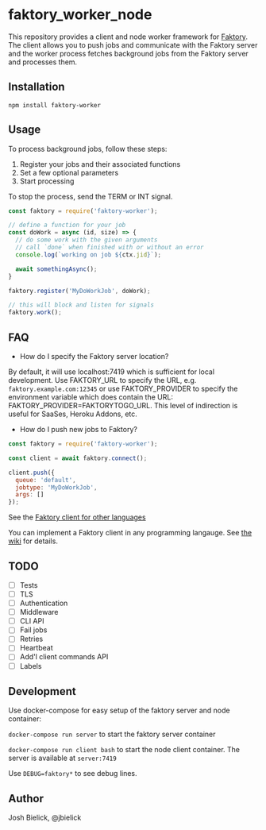 # faktory_worker_node

This repository provides a client and node worker framework for [Faktory](https://github.com/contribsys/faktory). The client allows you to push jobs and communicate with the Faktory server and the worker process fetches background jobs from the Faktory server and processes them.

## Installation

```
npm install faktory-worker
```

## Usage

To process background jobs, follow these steps:

1. Register your jobs and their associated functions
2. Set a few optional parameters
3. Start processing

To stop the process, send the TERM or INT signal.

```js
const faktory = require('faktory-worker');

// define a function for your job
const doWork = async (id, size) => {
  // do some work with the given arguments
  // call `done` when finished with or without an error
  console.log(`working on job ${ctx.jid}`);

  await somethingAsync();
}

faktory.register('MyDoWorkJob', doWork);

// this will block and listen for signals
faktory.work();
```

## FAQ

* How do I specify the Faktory server location?

By default, it will use localhost:7419 which is sufficient for local development.
Use FAKTORY_URL to specify the URL, e.g. `faktory.example.com:12345` or
use FAKTORY_PROVIDER to specify the environment variable which does
contain the URL: FAKTORY_PROVIDER=FAKTORYTOGO_URL.  This level of
indirection is useful for SaaSes, Heroku Addons, etc.

* How do I push new jobs to Faktory?

```js
const faktory = require('faktory-worker');

const client = await faktory.connect();

client.push({
  queue: 'default',
  jobtype: 'MyDoWorkJob',
  args: []
});
```

See the [Faktory client for other languages](https://github.com/contribsys/faktory/wiki/Related-Projects)

You can implement a Faktory client in any programming langauge.
See [the wiki](https://github.com/contribsys/faktory/wiki) for details.

## TODO

 - [ ] Tests
 - [ ] TLS
 - [ ] Authentication
 - [ ] Middleware
 - [ ] CLI API
 - [ ] Fail jobs
 - [ ] Retries
 - [ ] Heartbeat
 - [ ] Add'l client commands API
 - [ ] Labels

## Development

Use docker-compose for easy setup of the faktory server and node container:

`docker-compose run server` to start the faktory server container

`docker-compose run client bash` to start the node client container. The server is available at `server:7419`

Use `DEBUG=faktory*` to see debug lines.

## Author

Josh Bielick, @jbielick
